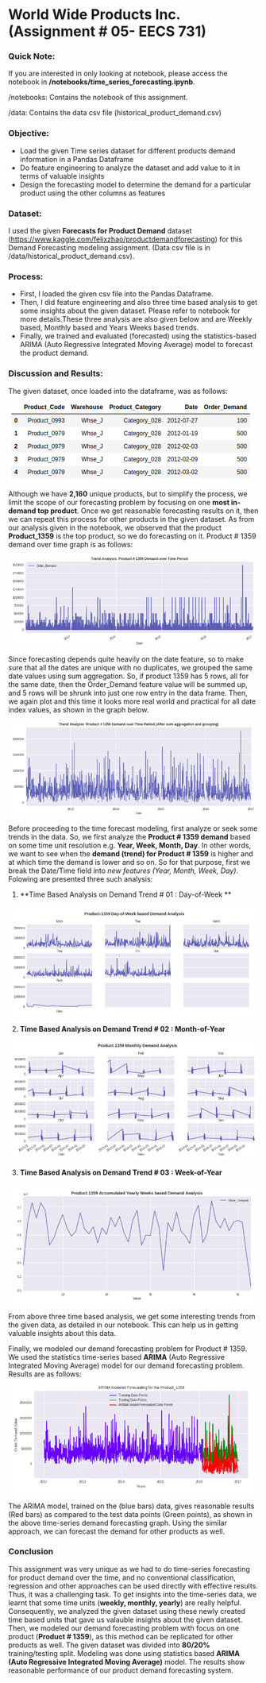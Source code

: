 
World Wide Products Inc. (Assignment # 05- EECS 731)
==============================


### Quick Note:
If you are interested in only looking at notebook, please access the notebook in **/notebooks/time_series_forecasting.ipynb**.

/notebooks: Contains the notebook of this assignment.

/data: Contains the data csv file (historical_product_demand.csv)

### Objective:

<ul>
<li>Load the given Time series dataset for different products demand information in a Pandas Dataframe</li>
<li>Do feature engineering to analyze the dataset and add value to it in terms of valuable insights</li>
<li>Design the forecasting model to determine the demand for a particular product using the other columns as features</li>
</ul>

### Dataset:

I used the given **Forecasts for Product Demand** dataset (https://www.kaggle.com/felixzhao/productdemandforecasting) for this Demand Forecasting modeling assignment. (Data csv file is in /data/historical_product_demand.csv).

### Process:

<ul>
<li>First, I loaded the given csv file into the Pandas Dataframe.</li>
<li>Then, I did feature engineering and also three time based analysis to get some insights about the given dataset. Please refer to notebook for more details.These three analysis are also given below and are Weekly based, Monthly based and Years Weeks based trends.</li>
<li>Finally, we trained and evaluated (forecasted) using the statistics-based ARIMA (Auto Regressive Integrated Moving Average) model to forecast the product demand.</li>
</ul>

### Discussion and Results:
The given dataset, once loaded into the dataframe, was as follows:


![](figs/fig0u.png)

Although we have **2,160** unique products, but to simplify the process, we limit the scope of our forecasting problem by focusing on one **most in-demand top product**. Once we get reasonable forecasting results on it, then we can repeat this process for other products in the given dataset. As from our analysis given in the notebook, we observed that the product **Product_1359** is the top product, so we do forecasting on it. Product # 1359 demand over time graph is as follows:

![](figs/fig1u.png)

Since forecasting depends quite heavily on the date feature, so to make sure that all the dates are unique with no duplicates, we grouped the same date values using sum aggregation. So, if product 1359 has 5 rows, all for the same date, then the Order_Demand feature value will be summed up, and 5 rows will be shrunk into just one row entry in the data frame. Then, we again plot and this time it looks more real world and practical for all date index values, as shown in the graph below.

![](figs/fig2u.png)

Before proceeding to the time forecast modeling, first analyze or seek some trends in the data. So, we first analyze the **Product # 1359 demand** based on some time unit resolution e.g. **Year, Week, Month, Day**. In other words, we want to see when the **demand (trend) for Product # 1359** is higher and at which time the demand is lower and so on. So for that purpose, first we break the Date/Time field into *new features (Year, Month, Week, Day)*. Folowing are presented three such analysis:

1. **Time Based Analysis on Demand Trend # 01 : Day-of-Week **


![](figs/fig3u.png)

2. **Time Based Analysis on Demand Trend # 02 :  Month-of-Year**

![](figs/fig4u.png)

3. **Time Based Analysis on Demand Trend # 03 :  Week-of-Year**

![](figs/fig5u.png)

From above three time based analysis, we get some interesting trends from the given data, as detailed in our notebook. This can help us in getting valuable insights about this data.

Finally, we modeled our demand forecasting problem for Product # 1359. We used the statistics time-series based **ARIMA** (Auto Regressive Integrated Moving Average) model for our demand forecasting problem. Results are as follows:

![](figs/fig6u.png)

The ARIMA model, trained on the (blue bars) data, gives reasonable results (Red bars) as compared to the test data points (Green points), as shown in the above time-series demand forecasting graph. Using the similar approach, we can forecast the demand for other products as well.

### Conclusion

This assignment was very unique as we had to do time-series forecasting for product demand over the time, and no conventional classification, regression and other approaches can be used directly with effective results. Thus, it was a challenging task. To get insights into the time-series data, we learnt that some time units (**weekly, monthly, yearly**) are really helpful. Consequently, we analyzed the given dataset using these newly created time based units that gave us valauble insights about the given dataset. Then, we modeled our demand forecasting problem with focus on one product (**Product # 1359**), as this method can be replicated for other products as well. The given dataset was divided into **80/20%** training/testing split. Modeling was done using statistics based **ARIMA (Auto Regressive Integrated Moving Average)** model. The results show reasonable performance of our product demand forecasting system.



